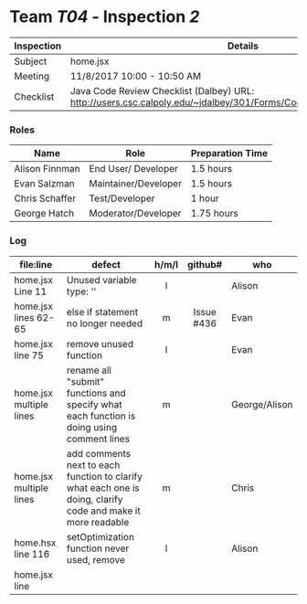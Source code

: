 # Team *T04* - Inspection *2*
 
Inspection | Details
----- | -----
Subject | home.jsx 
Meeting | 11/8/2017 10:00 - 10:50 AM
Checklist | 	Java Code Review Checklist (Dalbey) URL: http://users.csc.calpoly.edu/~jdalbey/301/Forms/CodeReviewChecklistJava.pdf

### Roles
Name | Role | Preparation Time
---- | ---- | ----
Alison Finnman| End User/ Developer| 1.5 hours
Evan Salzman| Maintainer/Developer | 1.5 hours 
Chris Schaffer| Test/Developer| 1 hour
George Hatch| Moderator/Developer | 1.75 hours 

### Log
file:line | defect | h/m/l | github# | who
--- | --- |:---:|:---:| ---
home.jsx Line 11 | Unused variable type: '' | l | | Alison
home.jsx lines 62-65 | else if statement no longer needed | m | Issue #436 | Evan
home.jsx line 75 | remove unused function | l | | Evan
home.jsx multiple lines | rename all "submit" functions and specify what each function is doing using comment lines | m | | George/Alison
home.jsx multiple lines | add comments next to each function to clarify what each one is doing, clarify code and make it more readable | m | | Chris
home.hsx line 116 | setOptimization function never used, remove | l | | Alison 
home.jsx line | | |
